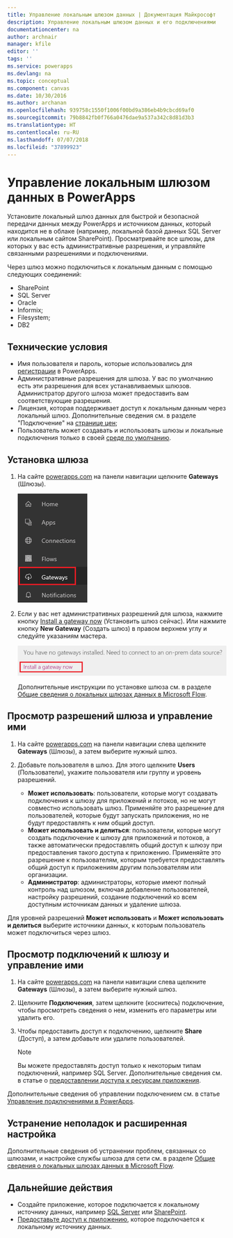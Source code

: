 ```yaml
---
title: Управление локальным шлюзом данных | Документация Майкрософт
description: Управление локальным шлюзом данных и его подключениями
documentationcenter: na
author: archnair
manager: kfile
editor: ''
tags: ''
ms.service: powerapps
ms.devlang: na
ms.topic: conceptual
ms.component: canvas
ms.date: 10/30/2016
ms.author: archanan
ms.openlocfilehash: 939758c1550f1006f00bd9a386eb4b9cbcd69af0
ms.sourcegitcommit: 79b8842fb0f766a0476dae9a537a342c8d81d3b3
ms.translationtype: HT
ms.contentlocale: ru-RU
ms.lasthandoff: 07/07/2018
ms.locfileid: "37899923"
---
```

# <a name="manage-an-on-premises-data-gateway-in-powerapps"></a>Управление локальным шлюзом данных в PowerApps
Установите локальный шлюз данных для быстрой и безопасной передачи данных между PowerApps и источником данных, который находится не в облаке (например, локальной базой данных SQL Server или локальным сайтом SharePoint). Просматривайте все шлюзы, для которых у вас есть административные разрешения, и управляйте связанными разрешениями и подключениями.

Через шлюз можно подключиться к локальным данным с помощью следующих соединений:

* SharePoint
* SQL Server
* Oracle
* Informix;
* Filesystem;
* DB2

## <a name="prerequisites"></a>Технические условия
* Имя пользователя и пароль, которые использовались для [регистрации](../signup-for-powerapps.md) в PowerApps.
* Административные разрешения для шлюза. У вас по умолчанию есть эти разрешения для всех устанавливаемых шлюзов. Администратор другого шлюза может предоставить вам соответствующие разрешения.
* Лицензия, которая поддерживает доступ к локальным данным через локальный шлюз. Дополнительные сведения см. в разделе "Подключение" на [странице цен](https://powerapps.microsoft.com/pricing/);
* Пользователь может создавать и использовать шлюзы и локальные подключения только в своей [среде по умолчанию](working-with-environments.md).

## <a name="install-a-gateway"></a>Установка шлюза
1. На сайте [powerapps.com](https://web.powerapps.com) на панели навигации щелкните **Gateways** (Шлюзы).

    ![Элемент "Шлюзы" на панели навигации слева](./media/gateway-management/manage-gateway.png)

2. Если у вас нет административных разрешений для шлюза, нажмите кнопку [Install a gateway now](http://go.microsoft.com/fwlink/?LinkID=820931) (Установить шлюз сейчас). Или нажмите кнопку **New Gateway** (Создать шлюз) в правом верхнем углу и следуйте указаниям мастера.

    ![Установка шлюзов](./media/gateway-management/no-gateway-installed.png)

    Дополнительные инструкции по установке шлюза см. в разделе [Общие сведения о локальных шлюзах данных в Microsoft Flow](gateway-reference.md).

## <a name="view-and-manage-gateway-permissions"></a>Просмотр разрешений шлюза и управление ими
1. На сайте [powerapps.com](https://web.powerapps.com) на панели навигации слева щелкните **Gateways** (Шлюзы), а затем выберите нужный шлюз.

2. Добавьте пользователя в шлюз. Для этого щелкните **Users** (Пользователи), укажите пользователя или группу и уровень разрешений.

   * **Может использовать**: пользователи, которые могут создавать подключения к шлюзу для приложений и потоков, но не могут совместно использовать шлюз. Применяйте это разрешение для пользователей, которые будут запускать приложения, но не будут предоставлять к ним общий доступ.
   * **Может использовать и делиться**: пользователи, которые могут создать подключение к шлюзу для приложений и потоков, а также автоматически предоставлять общий доступ к шлюзу при предоставления такого доступа к приложению. Применяйте это разрешение к пользователям, которым требуется предоставлять общий доступ к приложениям другим пользователям или организации.
   * **Администратор**: администраторы, которые имеют полный контроль над шлюзом, включая добавление пользователей, настройку разрешений, создание подключений ко всем доступным источникам данных и удаление шлюза.

Для уровней разрешений **Может использовать** и **Может использовать и делиться** выберите источники данных, к которым пользователь может подключиться через шлюз.

## <a name="view-and-manage-gateway-connections"></a>Просмотр подключений к шлюзу и управление ими
1. На сайте [powerapps.com](https://web.powerapps.com) на панели навигации слева щелкните **Gateways** (Шлюзы), а затем выберите нужный шлюз.

2. Щелкните **Подключения**, затем щелкните (коснитесь) подключение, чтобы просмотреть сведения о нем, изменить его параметры или удалить его.

3. Чтобы предоставить доступ к подключению, щелкните **Share** (Доступ), а затем добавьте или удалите пользователей.

    > [!NOTE]
   > Вы можете предоставлять доступ только к некоторым типам подключений, например SQL Server. Дополнительные сведения см. в статье о [предоставлении доступа к ресурсам приложения](share-app-resources.md).

Дополнительные сведения об управлении подключением см. в статье [Управление подключениями в PowerApps](add-manage-connections.md).

## <a name="troubleshooting-and-advanced-configuration"></a>Устранение неполадок и расширенная настройка
Дополнительные сведения об устранении проблем, связанных со шлюзами, и настройке службы шлюза для сети см. в разделе [Общие сведения о локальных шлюзах данных в Microsoft Flow](gateway-reference.md).

## <a name="next-steps"></a>Дальнейшие действия
* Создайте приложение, которое подключается к локальному источнику данных, например [SQL Server](connections/connection-azure-sqldatabase.md) или [SharePoint](connections/connection-sharepoint-online.md).
* [Предоставьте доступ к приложению](share-app.md), которое подключается к локальному источнику данных.
